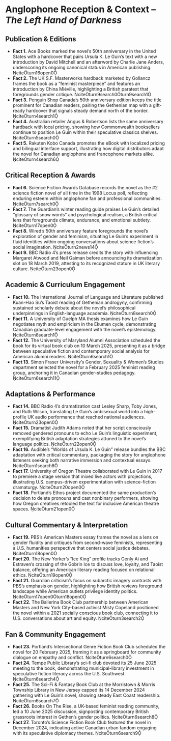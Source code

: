 # Anglophone Reception & Context – *The Left Hand of Darkness*

## Publication & Editions
- **Fact 1.** Ace Books marked the novel’s 50th anniversary in the United States with a hardcover that pairs Ursula K. Le Guin’s text with a new introduction by David Mitchell and an afterword by Charlie Jane Anders, underscoring its ongoing canonical status in American publishing. citeturn16open0
- **Fact 2.** The UK S.F. Masterworks hardback marketed by Gollancz frames the book as a “feminist masterpiece” and features an introduction by China Miéville, highlighting a British paratext that foregrounds gender critique. citeturn9search0turn9search1
- **Fact 3.** Penguin Shop Canada’s 50th anniversary edition keeps the title prominent for Canadian readers, pairing the Gethenian map with a gift-ready hardcover that signals steady demand north of the border. citeturn4search1
- **Fact 4.** Australian retailer Angus & Robertson lists the same anniversary hardback with local pricing, showing how Commonwealth booksellers continue to position Le Guin within their speculative classics shelves. citeturn5search0
- **Fact 5.** Rakuten Kobo Canada promotes the eBook with localized pricing and bilingual interface support, illustrating how digital distributors adapt the novel for Canadian anglophone and francophone markets alike. citeturn4search6

## Critical Reception & Awards
- **Fact 6.** Science Fiction Awards Database records the novel as the #2 science fiction novel of all time in the 1998 Locus poll, reflecting enduring esteem within anglophone fan and professional communities. citeturn7search0
- **Fact 7.** The Guardian’s winter reading guide praises Le Guin’s detailed “glossary of snow words” and psychological realism, a British critical lens that foregrounds climate, endurance, and emotional subtlety. citeturn17open0
- **Fact 8.** Wired’s 50th anniversary feature foregrounds the novel’s exploration of gender and feminism, situating Le Guin’s experiment in fluid identities within ongoing conversations about science fiction’s social imagination. citeturn2news14
- **Fact 9.** BBC Radio 4’s press release credits the story with influencing Margaret Atwood and Neil Gaiman before announcing its dramatization slot on 18 March 2019, attesting to its recognized stature in UK literary culture. citeturn23open0

## Academic & Curriculum Engagement
- **Fact 10.** The International Journal of Language and Literature published Kuan-Hao Su’s Taoist reading of Gethenian androgyny, confirming sustained scholarly debate about the novel’s philosophical underpinnings in English-language academia. citeturn8search0
- **Fact 11.** A University of Guelph MA thesis examines how Le Guin negotiates myth and empiricism in the Ekumen cycle, demonstrating Canadian graduate-level engagement with the novel’s epistemology. citeturn8search1
- **Fact 12.** The University of Maryland Alumni Association scheduled the book for its virtual book club on 10 March 2025, presenting it as a bridge between speculative fiction and contemporary social analysis for American alumni readers. citeturn6search1
- **Fact 13.** Simon Fraser University’s Gender, Sexuality & Women’s Studies department selected the novel for a February 2025 feminist reading group, anchoring it in Canadian gender-studies pedagogy. citeturn6search11

## Adaptations & Performance
- **Fact 14.** BBC Radio 4’s dramatization cast Lesley Sharp, Toby Jones, and Ruth Wilson, translating Le Guin’s ambisexual world into a high-profile UK audio performance that reached national audiences. citeturn23open0
- **Fact 15.** Dramatist Judith Adams noted that her script consciously removed gendered pronouns to echo Le Guin’s linguistic experiment, exemplifying British adaptation strategies attuned to the novel’s language politics. citeturn22open0
- **Fact 16.** Audible’s “Worlds of Ursula K. Le Guin” release bundles the BBC adaptation with critical commentary, packaging the story for anglophone listeners seeking both narrative immersion and contextual essays. citeturn1search8
- **Fact 17.** University of Oregon Theatre collaborated with Le Guin in 2017 to premiere a stage version that mixed live actors with projections, illustrating U.S. campus-driven experimentation with science-fiction dramaturgy. citeturn20open0
- **Fact 18.** Portland’s Ethos project documented the same production’s decision to delete pronouns and cast nonbinary performers, showing how Oregon creatives retooled the text for inclusive American theatre spaces. citeturn21open0

## Cultural Commentary & Interpretation
- **Fact 19.** PBS’s American Masters essay frames the novel as a lens on gender fluidity and critiques from second-wave feminists, representing a U.S. humanities perspective that centers social justice debates. citeturn18open0
- **Fact 20.** The New Yorker’s “Ice King” profile tracks Genly Ai and Estraven’s crossing of the Gobrin Ice to discuss love, loyalty, and Taoist balance, offering an American literary reading focused on relational ethics. citeturn19open0
- **Fact 21.** Guardian criticism’s focus on subarctic imagery contrasts with PBS’s emphasis on gender, highlighting how British reviews foreground landscape while American outlets privilege identity politics. citeturn17open0turn18open0
- **Fact 22.** The Ballerina Book Club partnership between American Masters and New York City-based activist Misty Copeland positioned the novel within a 2021 socially conscious book club, connecting it to U.S. conversations about art and equity. citeturn3search2

## Fan & Community Engagement
- **Fact 23.** Portland’s Intersectional Genre Fiction Book Club scheduled the novel for 20 February 2025, framing it as a springboard for community dialogue on empathy and conflict. citeturn6search0
- **Fact 24.** Tempe Public Library’s sci-fi club devoted its 25 June 2025 meeting to the book, demonstrating municipal-library investment in speculative fiction literacy across the U.S. Southwest. citeturn6search4
- **Fact 25.** The Sci-Fi & Fantasy Book Club at the Morristown & Morris Township Library in New Jersey capped its 14 December 2024 gathering with Le Guin’s novel, showing steady East Coast readership. citeturn6search7
- **Fact 26.** Books On The Rise, a UK-based feminist reading community, led a 10 June 2025 discussion, signposting contemporary British grassroots interest in Gethen’s gender politics. citeturn6search8
- **Fact 27.** Toronto’s Science Fiction Book Club featured the novel in December 2024, indicating active Canadian urban fandom engaging with its speculative diplomacy themes. citeturn6search9

